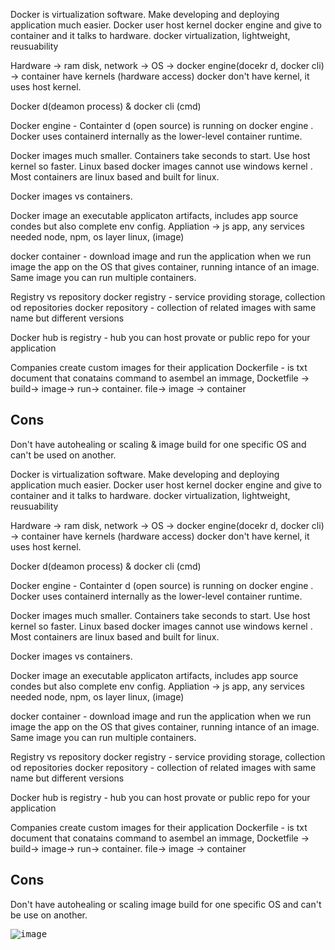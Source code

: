 Docker is virtualization software.  Make developing and deploying application much easier.
Docker user host kernel docker engine and give to container and it talks to hardware. 
docker
 virtualization, lightweight, reusuability

Hardware -> ram disk, network -> OS -> docker engine(docekr d, docker cli)  -> container have kernels (hardware access)
docker don't have kernel, it uses host kernel.

Docker d(deamon process) &  docker cli (cmd) 

Docker engine - Containter d (open source) is running on docker engine .  Docker uses containerd internally as the lower-level container runtime.

Docker images much smaller.  Containers take seconds to start.  Use host kernel so faster. 
Linux based docker images cannot use windows kernel . 
Most containers are linux based and built for linux. 

Docker images vs containers. 

Docker image  an executable applicaton artifacts, includes app source condes but also complete env config. 
Appliation -> js app, any services needed node, npm, os layer linux,   (image)

docker container - download image and run the application when we run image the app on the OS that gives container, running intance of an image. Same image you can run multiple containers. 


Registry vs repository 
  docker registry - service providing storage, collection od repositories 
  docker repository - collection  of related images with same name but different versions
 
Docker hub is registry - hub you can host provate or public repo for your application

Companies create custom images for their application
Dockerfile - is txt document that conatains command to asembel an immage,
Docketfile -> build-> image-> run-> container. 
file-> image -> container


Cons
-------
Don't have autohealing or scaling  & image build for one specific OS and can't be used on another. 

Docker is virtualization software.  Make developing and deploying application much easier.
Docker user host kernel docker engine and give to container and it talks to hardware. 
docker
 virtualization, lightweight, reusuability

Hardware -> ram disk, network -> OS -> docker engine(docekr d, docker cli)  -> container have kernels (hardware access)
docker don't have kernel, it uses host kernel.

Docker d(deamon process) &  docker cli (cmd) 

Docker engine - Containter d (open source) is running on docker engine .  Docker uses containerd internally as the lower-level container runtime.

Docker images much smaller.  Containers take seconds to start.  Use host kernel so faster. 
Linux based docker images cannot use windows kernel . 
Most containers are linux based and built for linux. 

Docker images vs containers. 

Docker image  an executable applicaton artifacts, includes app source condes but also complete env config. 
Appliation -> js app, any services needed node, npm, os layer linux,   (image)

docker container - download image and run the application when we run image the app on the OS that gives container, running intance of an image. Same image you can run multiple containers. 


Registry vs repository 
  docker registry - service providing storage, collection od repositories 
  docker repository - collection  of related images with same name but different versions
 
Docker hub is registry - hub you can host provate or public repo for your application

Companies create custom images for their application
Dockerfile - is txt document that conatains command to asembel an immage,
Docketfile -> build-> image-> run-> container. 
file-> image -> container


Cons
-------
Don't have autohealing or scaling
image build for one specific OS and can't be use on another. 


<kbd>![image](https://github.com/paragpallavsingh/kubernetes-kickstarter/assets/40052830/bace1884-bbba-4e2f-8fb2-83bbba819d08)</kbd>


